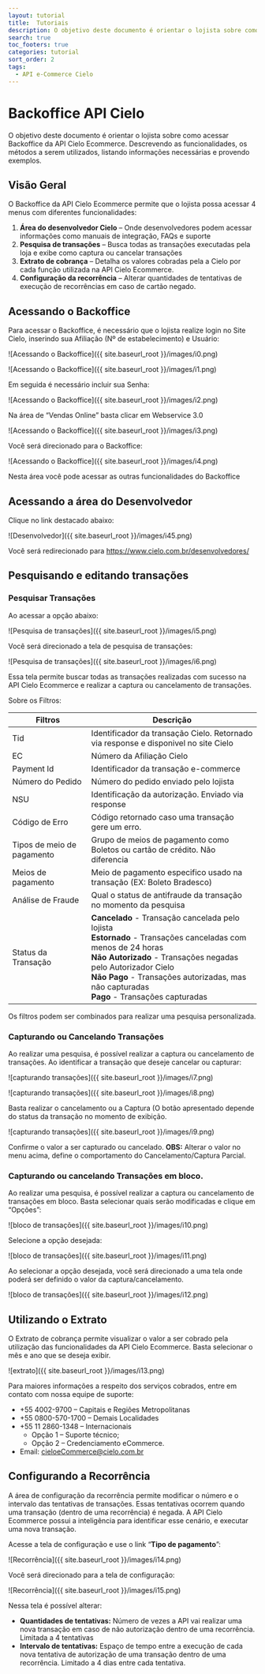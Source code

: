 ```yaml
---
layout: tutorial
title:  Tutoriais
description: O objetivo deste documento é orientar o lojista sobre como acessar Backoffice da API Cielo Ecommerce. Descrevendo as funcionalidades, os métodos a serem utilizados, listando informações necessárias e provendo exemplos.
search: true
toc_footers: true
categories: tutorial
sort_order: 2
tags:
  - API e-Commerce Cielo
---
```


# Backoffice API Cielo

O objetivo deste documento é orientar o lojista sobre como acessar Backoffice da API Cielo Ecommerce. Descrevendo as funcionalidades, os métodos a serem utilizados, listando informações necessárias e provendo exemplos.

## Visão Geral

O Backoffice da API Cielo Ecommerce permite que o lojista possa acessar 4 menus com diferentes funcionalidades:

1. **Área do desenvolvedor Cielo** – Onde desenvolvedores podem acessar informações como manuais de integração, FAQs e suporte
2. **Pesquisa de transações** – Busca todas as transações executadas pela loja e exibe como captura ou cancelar transações
3. **Extrato de cobrança** – Detalha os valores cobradas pela a Cielo por cada função utilizada na API Cielo Ecommerce.
4. **Configuração da recorrência** – Alterar quantidades de tentativas de execução de recorrências em caso de cartão negado.

## Acessando o Backoffice

Para acessar o Backoffice, é necessário que o lojista realize login no Site Cielo, inserindo sua Afiliação (Nº de estabelecimento) e Usuário:

![Acessando o Backoffice]({{ site.baseurl_root }}/images/i0.png)

![Acessando o Backoffice]({{ site.baseurl_root }}/images/i1.png)

Em seguida é necessário incluir sua Senha:

![Acessando o Backoffice]({{ site.baseurl_root }}/images/i2.png)

Na área de “Vendas Online” basta clicar em Webservice 3.0

![Acessando o Backoffice]({{ site.baseurl_root }}/images/i3.png)

Você será direcionado para o Backoffice:

![Acessando o Backoffice]({{ site.baseurl_root }}/images/i4.png)

Nesta área você pode acessar as outras funcionalidades do Backoffice

## Acessando a área do Desenvolvedor

Clique no link destacado abaixo:

![Desenvolvedor]({{ site.baseurl_root }}/images/i45.png)

Você será redirecionado para <https://www.cielo.com.br/desenvolvedores/>

## Pesquisando e editando transações

### Pesquisar Transações

Ao acessar a opção abaixo:

![Pesquisa de transações]({{ site.baseurl_root }}/images/i5.png)

Você será direcionado a tela de pesquisa de transações:

![Pesquisa de transações]({{ site.baseurl_root }}/images/i6.png)

Essa tela permite buscar todas as transações realizadas com sucesso na API Cielo Ecommerce e realizar a captura ou cancelamento de transações.

Sobre os Filtros:

|Filtros|Descrição|
|---|---|
|Tid|Identificador da transação Cielo. Retornado via response e disponivel no site Cielo|
|EC|Número da Afiliação Cielo|
|Payment Id|Identificador da transação e-commerce|
|Número do Pedido|Número do pedido enviado pelo lojista|
|NSU|Identificação da autorização. Enviado via response|
|Código de Erro|Código retornado caso uma transação gere um erro.|
|Tipos de meio de pagamento|Grupo de meios de pagamento como Boletos ou cartão de crédito. Não diferencia|bandeira ou banco.|
|Meios de pagamento|Meio de pagamento especifico usado na transação (EX: Boleto Bradesco)|
|Análise de Fraude|Qual o status de antifraude da transação no momento da pesquisa|
|Status da Transação|**Cancelado** - Transação cancelada pelo lojista<br>**Estornado** - Transações canceladas com menos de 24 horas<br>**Não Autorizado** - Transações negadas pelo Autorizador Cielo<br>**Não Pago** - Transações autorizadas, mas não capturadas<br>**Pago** - Transações capturadas|

Os filtros podem ser combinados para realizar uma pesquisa personalizada.

### Capturando ou Cancelando Transações

Ao realizar uma pesquisa, é possível realizar a captura ou cancelamento de transações. Ao identificar a transação que deseje cancelar ou capturar:

![capturando transações]({{ site.baseurl_root }}/images/i7.png)

![capturando transações]({{ site.baseurl_root }}/images/i8.png)

Basta realizar o cancelamento ou a Captura (O botão apresentado depende do status da transação no momento de exibição.

![capturando transações]({{ site.baseurl_root }}/images/i9.png)

Confirme o valor a ser capturado ou cancelado.
**OBS:** Alterar o valor no menu acima, define o comportamento do Cancelamento/Captura Parcial.

### Capturando ou cancelando Transações em bloco.

Ao realizar uma pesquisa, é possível realizar a captura ou cancelamento de transações em bloco. Basta selecionar quais serão modificadas e clique em “Opções”:

![bloco de transações]({{ site.baseurl_root }}/images/i10.png)

Selecione a opção desejada:

![bloco de transações]({{ site.baseurl_root }}/images/i11.png)

Ao selecionar a opção desejada, você será direcionado a uma tela onde poderá ser definido o valor da captura/cancelamento.

![bloco de transações]({{ site.baseurl_root }}/images/i12.png)

## Utilizando o Extrato

O Extrato de cobrança permite visualizar o valor a ser cobrado pela utilização das funcionalidades da API Cielo Ecommerce. Basta selecionar o mês e ano que se deseja exibir.

![extrato]({{ site.baseurl_root }}/images/i13.png)

Para maiores informações a respeito dos serviços cobrados, entre em contato com nossa equipe de suporte:

* +55 4002-9700 – Capitais e Regiões Metropolitanas
* +55 0800-570-1700 – Demais Localidades
* +55 11 2860-1348 – Internacionais
  * Opção 1 – Suporte técnico;
  * Opção 2 – Credenciamento eCommerce.
* Email: cieloeCommerce@cielo.com.br

## Configurando a Recorrência

A área de configuração da recorrência permite modificar o número e o intervalo das tentativas de transações. Essas tentativas ocorrem quando uma transação (dentro de uma recorrência) é negada. A API Cielo Ecommerce possui a inteligência para identificar esse cenário, e executar uma nova transação.

Acesse a tela de configuração e use o link “**Tipo de pagamento**”:

![Recorrência]({{ site.baseurl_root }}/images/i14.png)

Você será direcionado para a tela de configuração:

![Recorrência]({{ site.baseurl_root }}/images/i15.png)

Nessa tela é possível alterar:

* **Quantidades de tentativas:** Número de vezes a API vai realizar uma nova transação em caso de não autorização dentro de uma recorrência. Limitada a 4 tentativas
* **Intervalo de tentativas:** Espaço de tempo entre a execução de cada nova tentativa de autorização de uma transação dentro de uma recorrência. Limitado a 4 dias entre cada tentativa.
